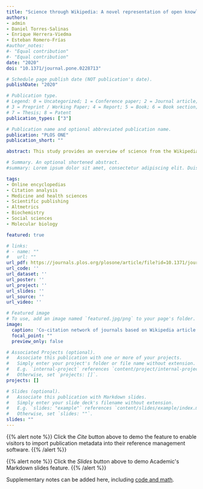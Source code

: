 ```yaml
---
title: "Science through Wikipedia: A novel representation of open knowledge through co-citation networks"
authors:
- admin
- Daniel Torres-Salinas
- Enrique Herrera-Viedma
- Esteban Romero-Frías
#author_notes:
#- "Equal contribution"
#- "Equal contribution"
date: "2020"
doi: "10.1371/journal.pone.0228713"

# Schedule page publish date (NOT publication's date).
publishDate: "2020"

# Publication type.
# Legend: 0 = Uncategorized; 1 = Conference paper; 2 = Journal article;
# 3 = Preprint / Working Paper; 4 = Report; 5 = Book; 6 = Book section;
# 7 = Thesis; 8 = Patent
publication_types: ["3"]

# Publication name and optional abbreviated publication name.
publication: "PLOS ONE"
publication_short: ""

abstract: This study provides an overview of science from the Wikipedia perspective. A methodology has been established for the analysis of how Wikipedia editors regard science through their references to scientific papers. The method of co-citation has been adapted to this context in order to generate Pathfinder networks (PFNET) that highlight the most relevant scientific journals and categories, and their interactions in order to find out how scientific literature is consumed through this open encyclopaedia. In addition to this, their obsolescence has been studied through Price index. A total of 1 433 457 references available at Altmetric.com have been initially taken into account. After pre-processing and linking them to the data from Elsevier's CiteScore Metrics the sample was reduced to 847 512 references made by 193 802 Wikipedia articles to 598 746 scientific articles belonging to 14 149 journals indexed in Scopus. As highlighted results we found a significative presence of “Medicine” and “Biochemistry, Genetics and Molecular Biology” papers and that the most important journals are multidisciplinary in nature, suggesting also that high-impact factor journals were more likely to be cited. Furthermore, only 13.44% of Wikipedia citations are to Open Access journals.

# Summary. An optional shortened abstract.
#summary: Lorem ipsum dolor sit amet, consectetur adipiscing elit. Duis posuere tellus ac convallis placerat. Proin tincidunt magna sed ex sollicitudin condimentum.

tags:
- Online encyclopedias
- Citation analysis
- Medicine and health sciences
- Scientific publishing
- Altmetrics
- Biochemistry
- Social sciences
- Molecular biology

featured: true

# links:
# - name: ""
#   url: ""
url_pdf: https://journals.plos.org/plosone/article/file?id=10.1371/journal.pone.0228713&type=printable
url_code: ''
url_dataset: ''
url_poster: ''
url_project: ''
url_slides: ''
url_source: ''
url_video: ''

# Featured image
# To use, add an image named `featured.jpg/png` to your page's folder. 
image:
  caption: 'Co-citation network of journals based on Wikipedia article references'
  focal_point: ""
  preview_only: false

# Associated Projects (optional).
#   Associate this publication with one or more of your projects.
#   Simply enter your project's folder or file name without extension.
#   E.g. `internal-project` references `content/project/internal-project/index.md`.
#   Otherwise, set `projects: []`.
projects: []

# Slides (optional).
#   Associate this publication with Markdown slides.
#   Simply enter your slide deck's filename without extension.
#   E.g. `slides: "example"` references `content/slides/example/index.md`.
#   Otherwise, set `slides: ""`.
slides: ""
---
```


{{% alert note %}}
Click the *Cite* button above to demo the feature to enable visitors to import publication metadata into their reference management software.
{{% /alert %}}

{{% alert note %}}
Click the *Slides* button above to demo Academic's Markdown slides feature.
{{% /alert %}}

Supplementary notes can be added here, including [code and math](https://sourcethemes.com/academic/docs/writing-markdown-latex/).
